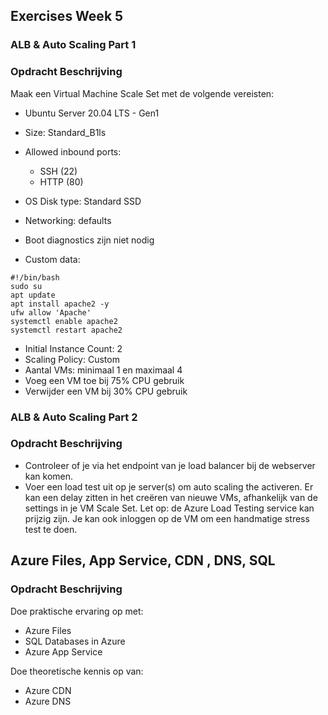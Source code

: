 ## Exercises Week 5

### ALB & Auto Scaling Part 1
### Opdracht Beschrijving  
Maak een Virtual Machine Scale Set met de volgende vereisten:
- Ubuntu Server 20.04 LTS - Gen1
- Size: Standard_B1ls
- Allowed inbound ports:
    * SSH (22)
    * HTTP (80)
- OS Disk type: Standard SSD
- Networking: defaults
- Boot diagnostics zijn niet nodig

- Custom data:  

```
#!/bin/bash     
sudo su 
apt update  
apt install apache2 -y  
ufw allow 'Apache'  
systemctl enable apache2    
systemctl restart apache2   
```
- Initial Instance Count: 2
- Scaling Policy: Custom
- Aantal VMs: minimaal 1 en maximaal 4
- Voeg een VM toe bij 75% CPU gebruik
- Verwijder een VM bij 30% CPU gebruik
    
### ALB & Auto Scaling Part 2
### Opdracht Beschrijving
- Controleer of je via het endpoint van je load balancer bij de webserver kan komen.
- Voer een load test uit op je server(s) om auto scaling the activeren. Er kan een delay zitten in het creëren van nieuwe VMs, afhankelijk van de settings in je VM Scale Set. Let op: de Azure Load Testing service kan prijzig zijn. Je kan ook inloggen op de VM om een handmatige stress test te doen.


## Azure Files, App Service, CDN , DNS, SQL
### Opdracht Beschrijving
Doe praktische ervaring op met:
- Azure Files
- SQL Databases in Azure
- Azure App Service 

Doe theoretische kennis op van:
- Azure CDN
- Azure DNS